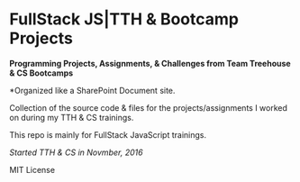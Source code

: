 # FullStack JS|TTH & Bootcamp Projects
**Programming Projects, Assignments, &amp; Challenges from Team Treehouse &amp; CS Bootcamps**

*Organized like a SharePoint Document site.

Collection of the source code & files for the projects/assignments I worked on during my TTH & CS trainings.

This repo is mainly for FullStack JavaScript trainings. 

*Started TTH & CS in Novmber, 2016*

MIT License

